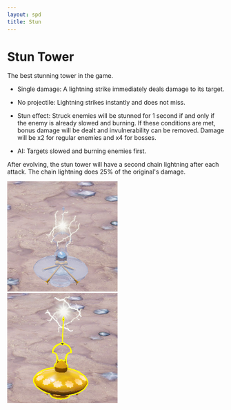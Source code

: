 ```yaml
---
layout: spd
title: Stun
---
```


# Stun Tower

The best stunning tower in the game.

* Single damage: A lightning strike immediately deals damage to its target.

* No projectile: Lightning strikes instantly and does not miss.

* Stun effect: Struck enemies will be stunned for 1 second if and only if the enemy is already slowed and burning. If these conditions are met, bonus damage will be dealt and invulnerability can be removed. Damage will be x2 for regular enemies and x4 for bosses.

* AI: Targets slowed and burning enemies first.

After evolving, the stun tower will have a second chain lightning after each attack. The chain lightning does 25% of the original's damage.

<img src="/assets/images/spd/tower-stun-unbuilt.jpg" width="256" height="256">
<img src="/assets/images/spd/tower-stun.jpg" width="256" height="256">
